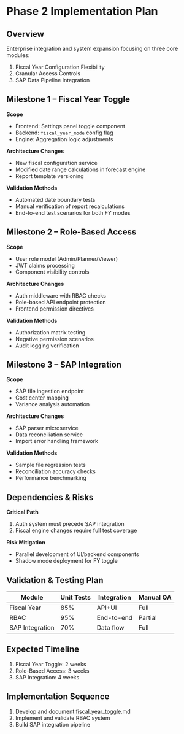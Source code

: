 # Phase 2 Implementation Plan

## Overview
Enterprise integration and system expansion focusing on three core modules:
1. Fiscal Year Configuration Flexibility
2. Granular Access Controls
3. SAP Data Pipeline Integration

## Milestone 1 – Fiscal Year Toggle
**Scope**
- Frontend: Settings panel toggle component
- Backend: `fiscal_year_mode` config flag
- Engine: Aggregation logic adjustments

**Architecture Changes**
- New fiscal configuration service
- Modified date range calculations in forecast engine
- Report template versioning

**Validation Methods**
- Automated date boundary tests
- Manual verification of report recalculations
- End-to-end test scenarios for both FY modes

## Milestone 2 – Role-Based Access
**Scope**
- User role model (Admin/Planner/Viewer)
- JWT claims processing
- Component visibility controls

**Architecture Changes**
- Auth middleware with RBAC checks
- Role-based API endpoint protection
- Frontend permission directives

**Validation Methods**
- Authorization matrix testing
- Negative permission scenarios
- Audit logging verification

## Milestone 3 – SAP Integration
**Scope**
- SAP file ingestion endpoint
- Cost center mapping
- Variance analysis automation

**Architecture Changes**
- SAP parser microservice
- Data reconciliation service
- Import error handling framework

**Validation Methods**
- Sample file regression tests
- Reconciliation accuracy checks
- Performance benchmarking

## Dependencies & Risks
**Critical Path**
1. Auth system must precede SAP integration
2. Fiscal engine changes require full test coverage

**Risk Mitigation**
- Parallel development of UI/backend components
- Shadow mode deployment for FY toggle

## Validation & Testing Plan
| Module          | Unit Tests | Integration | Manual QA |
|-----------------|------------|-------------|-----------|
| Fiscal Year     | 85%        | API+UI      | Full      |
| RBAC            | 95%        | End-to-end  | Partial   |
| SAP Integration | 70%        | Data flow   | Full      |

## Expected Timeline
1. Fiscal Year Toggle: 2 weeks
2. Role-Based Access: 3 weeks 
3. SAP Integration: 4 weeks

## Implementation Sequence
1. Develop and document fiscal_year_toggle.md
2. Implement and validate RBAC system
3. Build SAP integration pipeline

